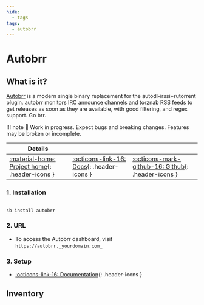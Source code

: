```yaml
---
hide:
  - tags
tags:
  - autobrr
---
```


# Autobrr

## What is it?

[Autobrr](https://autobrr.com/) is a modern single binary replacement for the autodl-irssi+rutorrent plugin.
autobrr monitors IRC announce channels and torznab RSS feeds to get releases as soon as they are available, with good filtering, and regex support. Go brr.

!!! note
      📢 Work in progress. Expect bugs and breaking changes. Features may be broken or incomplete.

| Details     |             |             |
|-------------|-------------|-------------|
| [:material-home: Project home](https://autobrr.com/){: .header-icons } | [:octicons-link-16: Docs](https://autobrr.com/configuration/indexers/){: .header-icons } | [:octicons-mark-github-16: Github](https://github.com/autobrr/autobrr){: .header-icons }|

### 1. Installation

``` shell

sb install autobrr

```

### 2. URL

- To access the Autobrr dashboard, visit `https://autobrr._yourdomain.com_`

### 3. Setup

- [:octicons-link-16: Documentation](https://autobrr.com/configuration/indexers){: .header-icons }

## Inventory
<!-- BEGIN SALTBOX MANAGED VARIABLES SECTION -->
<!-- END SALTBOX MANAGED VARIABLES SECTION -->
